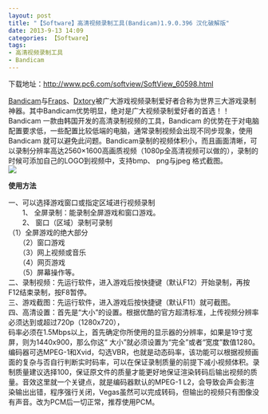 ```yaml
---
layout: post
title: "【Software】高清视频录制工具(Bandicam)1.9.0.396 汉化破解版"
date: 2013-9-13 14:09
categories: 【Software】
tags:
- 高清视频录制工具
- Bandicam
---
```


下载地址：<http://www.pc6.com/softview/SoftView_60598.html>  


[Bandicam](http://www.pc6.com/softview/SoftView_60598.html)与[Fraps](http://www.pc6.com/softview/SoftView_21512.html)、[Dxtory](http://www.pc6.com/softview/SoftView_59526.html)被广大游戏视频录制爱好者合称为世界三大游戏录制神器。其中Bandicam优势明显，绝对是广大视频录制爱好者的首选！！  
Bandicam 一款由韩国开发的高清录制视频的工具，Bandicam 的优势在于对电脑配置要求低，一些配置比较低端的电脑，通常录制视频会出现不同步现象，使用 Bandicam 就可以避免此问题。Bandicam录制的视频体积小，而且画面清晰，可以录制分辨率高达2560×1600高画质视频（1080p全高清视频可以做的），录制的时候可添加自己的LOGO到视频中，支持bmp、 png与jpeg 格式截图。  
![](http://a3.qpic.cn/psb?/57f6398e-db93-428d-8871-6d2527ad188f/9M9Nr1XBSMkHRzrltZWTd4O9u1q6wg24Gav5S7LEJfo!/b/dFzHucSBAQAA&ek=1&kp=1&pt=0&bo=kQFNAQAAAAABAPs!&t=5&tl=3&su=0155235489&tm=1551870000&sce=0-12-12&rf=2-9)  

<!-- more -->

**使用方法**  

一、可以选择游戏窗口或指定区域进行视频录制  
　　1、 全屏录制：能录制全屏游戏和窗口游戏。  
　　2、 窗口（区域）录制可录制  
（1）全屏游戏的绝大部分  
　　（2）窗口游戏  
　　（3）网上视频或音乐  
　　（4）网页游戏  
　　（5）屏幕操作等。  
二、录制视频：先运行软件，进入游戏后按快捷键（默认F12）开始录制，再按F12结束录制，按F8暂停。  
三、游戏截图：先运行软件，进入游戏后按快捷键（默认F11）就可截图。  
四、高清设置：首先是“大小”的设置。根据优酷的官方超清标准，上传视频分辨率必须达到或超过720p（1280x720），  
码率必须在1.5Mbps以上，首先确定你所使用的显示器的分辨率，如果是19寸宽屏，则为1440x900，那么你这“ 大小”就必须设置为“完全”或者“宽度”数值1280。编码器可选MPEG-1和Xvid，勾选VBR，也就是动态码率，该功能可以根据视频画面的复杂与否自行判断实时码率，可以在保证录制质量的前提下减小视频体积。录制质量建议选择100，保证原文件的质量才能更好地保证渲染转码后输出视频的质量。音效这里就一个关键点，就是编码器默认的MPEG-1 L2，会导致会声会影渲染输出出错，程序强行关闭，Vegas虽然可以完成转码，但输出的视频只有图像没有声音。改为PCM后一切正常，推荐使用PCM。